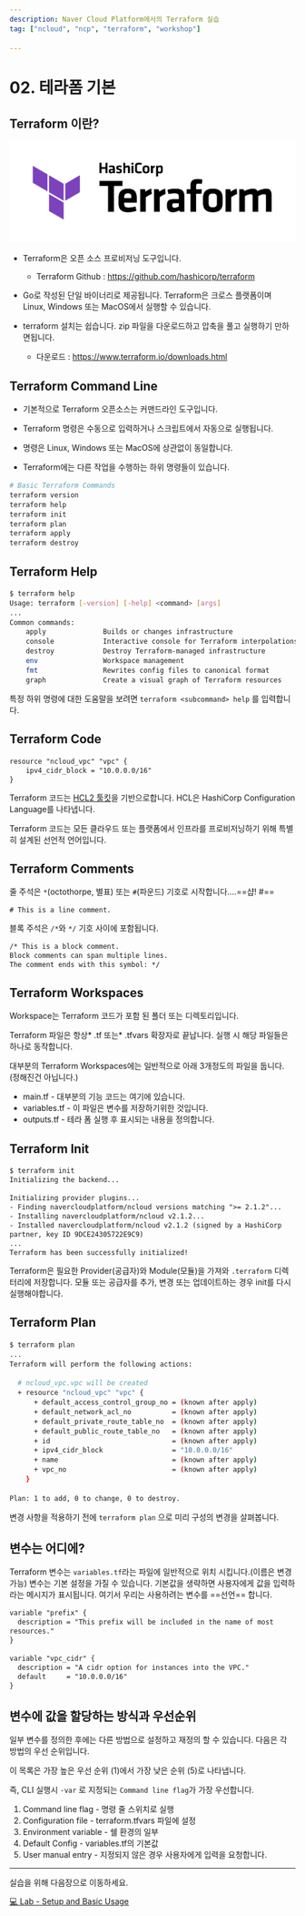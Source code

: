 ```yaml
---
description: Naver Cloud Platform에서의 Terraform 실습
tag: ["ncloud", "ncp", "terraform", "workshop"]

---
```


# 02. 테라폼 기본

## Terraform 이란?

![logo](./image/Terraform_Logo.png)

- Terraform은 오픈 소스 프로비저닝 도구입니다.
  - Terraform Github : <https://github.com/hashicorp/terraform>

- Go로 작성된 단일 바이너리로 제공됩니다. Terraform은 크로스 플랫폼이며 Linux, Windows 또는 MacOS에서 실행할 수 있습니다.

- terraform 설치는 쉽습니다. zip 파일을 다운로드하고 압축을 풀고 실행하기 만하면됩니다.
  - 다운로드 : <https://www.terraform.io/downloads.html>

## Terraform Command Line

- 기본적으로 Terraform 오픈소스는 커맨드라인 도구입니다.

- Terraform 명령은 수동으로 입력하거나 스크립트에서 자동으로 실행됩니다.

- 명령은 Linux, Windows 또는 MacOS에 상관없이 동일합니다.

- Terraform에는 다른 작업을 수행하는 하위 명령들이 있습니다.

```bash
# Basic Terraform Commands
terraform version
terraform help
terraform init
terraform plan
terraform apply
terraform destroy
```

## Terraform Help

```bash {1}
$ terraform help
Usage: terraform [-version] [-help] <command> [args]
...
Common commands:
    apply              Builds or changes infrastructure
    console            Interactive console for Terraform interpolations
    destroy            Destroy Terraform-managed infrastructure
    env                Workspace management
    fmt                Rewrites config files to canonical format
    graph              Create a visual graph of Terraform resources
```

특정 하위 명령에 대한 도움말을 보려면 `terraform <subcommand> help` 를 입력합니다.

## Terraform Code

```hcl
resource "ncloud_vpc" "vpc" {
    ipv4_cidr_block = "10.0.0.0/16"
}
```

Terraform 코드는 [HCL2 툴킷](https://github.com/hashicorp/hcl)을 기반으로합니다. HCL은 HashiCorp Configuration Language를 나타냅니다.

Terraform 코드는 모든 클라우드 또는 플랫폼에서 인프라를 프로비저닝하기 위해 특별히 설계된 선언적 언어입니다.

## Terraform Comments

줄 주석은 `*`(octothorpe, 별표) 또는 `#`(파운드) 기호로 시작합니다....==샵! #==

```hcl
# This is a line comment.
```

블록 주석은 `/*`와 `*/` 기호 사이에 포함됩니다.

```hcl
/* This is a block comment.
Block comments can span multiple lines.
The comment ends with this symbol: */
```

## Terraform Workspaces

Workspace는 Terraform 코드가 포함 된 폴더 또는 디렉토리입니다.

Terraform 파일은 항상* .tf 또는* .tfvars 확장자로 끝납니다. 실행 시 해당 파일들은 하나로 동작합니다.

대부분의 Terraform Workspaces에는 일반적으로 아래 3개정도의 파일을 둡니다. (정해진건 아닙니다.)

- main.tf - 대부분의 기능 코드는 여기에 있습니다.
- variables.tf - 이 파일은 변수를 저장하기위한 것입니다. 
- outputs.tf - 테라 폼 실행 후 표시되는 내용을 정의합니다.

## Terraform Init

```hcl {1}
$ terraform init
Initializing the backend...

Initializing provider plugins...
- Finding navercloudplatform/ncloud versions matching ">= 2.1.2"...
- Installing navercloudplatform/ncloud v2.1.2...
- Installed navercloudplatform/ncloud v2.1.2 (signed by a HashiCorp partner, key ID 9DCE24305722E9C9)
...
Terraform has been successfully initialized!
```

Terraform은 필요한 Provider(공급자)와 Module(모듈)을 가져와 `.terraform` 디렉터리에 저장합니다. 모듈 또는 공급자를 추가, 변경 또는 업데이트하는 경우 init를 다시 실행해야합니다.

## Terraform Plan

```bash {1}
$ terraform plan
...
Terraform will perform the following actions:

  # ncloud_vpc.vpc will be created
  + resource "ncloud_vpc" "vpc" {
      + default_access_control_group_no = (known after apply)
      + default_network_acl_no          = (known after apply)
      + default_private_route_table_no  = (known after apply)
      + default_public_route_table_no   = (known after apply)
      + id                              = (known after apply)
      + ipv4_cidr_block                 = "10.0.0.0/16"
      + name                            = (known after apply)
      + vpc_no                          = (known after apply)
    }

Plan: 1 to add, 0 to change, 0 to destroy.
```

변경 사항을 적용하기 전에 `terraform plan` 으로 미리 구성의 변경을 살펴봅니다.

## 변수는 어디에?

Terraform 변수는 `variables.tf`라는 파일에 일반적으로 위치 시킵니다.(이름은 변경 가능) 변수는 기본 설정을 가질 수 있습니다. 기본값을 생략하면 사용자에게 값을 입력하라는 메시지가 표시됩니다. 여기서 우리는 사용하려는 변수를 ==선언== 합니다.

```hcl
variable "prefix" {
  description = "This prefix will be included in the name of most resources."
}

variable "vpc_cidr" {
  description = "A cidr option for instances into the VPC."
  default     = "10.0.0.0/16"
}
```

## 변수에 값을 할당하는 방식과 우선순위

일부 변수를 정의한 후에는 다른 방법으로 설정하고 재정의 할 수 있습니다. 다음은 각 방법의 우선 순위입니다.

이 목록은 가장 높은 우선 순위 (1)에서 가장 낮은 순위 (5)로 나타냅니다.

즉, CLI 실행시 `-var` 로 지정되는 `Command line flag`가 가장 우선합니다.

1. Command line flag - 명령 줄 스위치로 실행
2. Configuration file - terraform.tfvars 파일에 설정
3. Environment variable - 쉘 환경의 일부
4. Default Config - variables.tf의 기본값
5. User manual entry - 지정되지 않은 경우 사용자에게 입력을 요청합니다.

---

실습을 위해 다음장으로 이동하세요.

[:computer: Lab - Setup and Basic Usage](./02-z-lab_terraform_basic.html)